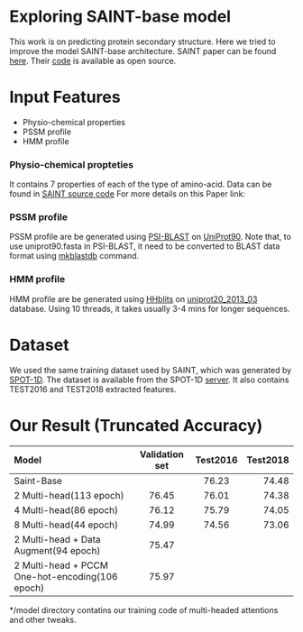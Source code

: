 # Exploring SAINT-base model
This work is on predicting protein secondary structure. Here we tried to improve the model SAINT-base architecture. 
SAINT paper can be found [here](https://academic.oup.com/bioinformatics/article/36/17/4599/5841663). Their [code](https://github.com/SAINTProtein/SAINT) is available as open source.

# Input Features
* Physio-chemical properties
* PSSM profile
* HMM profile

### Physio-chemical propteties
It contains 7 properties of each of the type of amino-acid. Data can be found in [SAINT source code](https://github.com/SAINTProtein/SAINT/blob/master/SAINT/aa_phy7)
For more details on this Paper link:

### PSSM profile
PSSM profile are be generated using [PSI-BLAST](https://blast.ncbi.nlm.nih.gov/Blast.cgi?CMD=Web&PAGE_TYPE=BlastDocs&DOC_TYPE=Download) on [UniProt90](https://www.uniprot.org/downloads). Note that, to use uniprot90.fasta in PSI-BLAST, it need to be converted to BLAST data format using [mkblastdb](https://ncbi.github.io/magicblast/cook/blastdb.html) command.

### HMM profile
HMM profile are be generated using [HHblits](https://github.com/soedinglab/hh-suite) on [uniprot20_2013_03](http://wwwuser.gwdg.de/~compbiol/data/hhsuite/databases/hhsuite_dbs/old-releases/) database. Using 10 threads, it takes usually 3-4 mins for longer sequences.

# Dataset
We used the same training dataset used by SAINT, which was generated by [SPOT-1D](https://pubmed.ncbi.nlm.nih.gov/30535134/). The dataset is available from the SPOT-1D [server](https://servers.sparks-lab.org/downloads/SPOT-1D-dataset.tar.gz). It also contains TEST2016 and TEST2018 extracted features.

# Our Result (Truncated Accuracy)
| Model      | Validation set | Test2016     | Test2018|
| :---        |    :----:   |          :---: | ---: |
| Saint-Base      |        |  76.23  |  74.48  |
| 2 Multi-head(113 epoch)   |   76.45     |   76.01  |  74.38  |
| 4 Multi-head(86 epoch)   |    76.12    |  75.79  |  74.05  |
| 8 Multi-head(44 epoch)   |    74.99    |  74.56   |  73.06  |
| 2 Multi-head + Data Augment(94 epoch)   |    75.47    |     |    |
| 2 Multi-head + PCCM One-hot-encoding(106 epoch)   |    75.97    |     |    |
*/model directory contatins our training code of multi-headed attentions and other tweaks.
